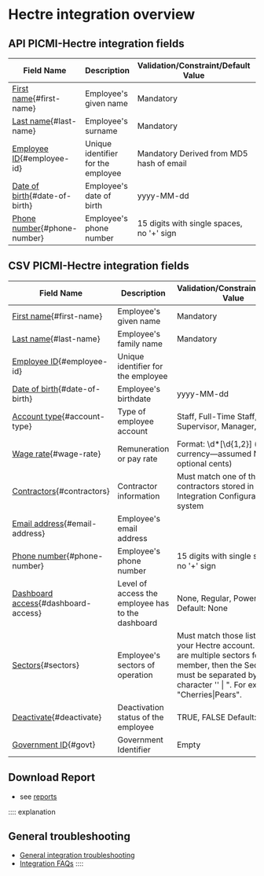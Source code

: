 # Hectre integration overview

## API PICMI-Hectre integration fields

| **Field Name**                                  | **Description**                    | **Validation/Constraint/Default Value**   | **Source**           |
|-------------------------------------------------|------------------------------------|-------------------------------------------|----------------------|
| [First name](#first-name){#first-name}          | Employee's given name              | Mandatory                                 | Personal Information |
| [Last name](#last-name){#last-name}             | Employee's surname                 | Mandatory                                 | Personal Information |
| [Employee ID](#employee-id){#employee-id}       | Unique identifier for the employee | Mandatory Derived from MD5 hash of email  | Personal Information |
| [Date of birth](#date-of-birth){#date-of-birth} | Employee's date of birth           | yyyy-MM-dd                                | Job                  |
| [Phone number](#phone-number){#phone-number}    | Employee's phone number            | 15 digits with single spaces, no '+' sign | Personal Information |

## CSV PICMI-Hectre integration fields

| **Field Name**                                           | **Description**                                   | **Validation/Constraint/Default Value**                                                                                                                                                                | **Source**                |
|----------------------------------------------------------|---------------------------------------------------|--------------------------------------------------------------------------------------------------------------------------------------------------------------------------------------------------------|---------------------------|
| [First name](#first-name){#first-name}                   | Employee's given name                             | Mandatory                                                                                                                                                                                              | Personal Information      |
| [Last name](#last-name){#last-name}                      | Employee's family name                            | Mandatory                                                                                                                                                                                              | Personal Information      |
| [Employee ID](#employee-id){#employee-id}                | Unique identifier for the employee                |                                                                                                                                                                                                        | Integration Configuration |
| [Date of birth](#date-of-birth){#date-of-birth}          | Employee's birthdate                              | yyyy-MM-dd                                                                                                                                                                                             | Job                       |
| [Account type](#account-type){#account-type}             | Type of employee account                          | Staff, Full-Time Staff, Supervisor, Manager, Owner                                                                                                                                                     | Integration Configuration |
| [Wage rate](#wage-rate){#wage-rate}                      | Remuneration or pay rate                          | Format: \d*[\\d{1,2}] (no currency—assumed NZD, optional cents)                                                                                                                                        | Job                       |
| [Contractors](#contractors){#contractors}                | Contractor information                            | Must match one of the contractors stored in the Integration Configuration system                                                                                                                       | Integration Configuration |
| [Email address](#email-address){#email-address}          | Employee's email address                          |                                                                                                                                                                                                        | Personal Information      |
| [Phone number](#phone-number){#phone-number}             | Employee's phone number                           | 15 digits with single spaces, no '+' sign                                                                                                                                                              | Personal Information      |
| [Dashboard access](#dashboard-access){#dashboard-access} | Level of access the employee has to the dashboard | None, Regular, Power, Full Default: None                                                                                                                                                               | Integration Configuration |
| [Sectors](#sectors){#sectors}                            | Employee's sectors of operation                   | Must match those listed in your Hectre account. If there are multiple sectors for a staff member, then the Sectors must be separated by the character '' &#124; ". For example, "Cherries&#124;Pears". | Integration Configuration |
| [Deactivate](#deactivate){#deactivate}                   | Deactivation status of the employee               | TRUE, FALSE Default: FALSE                                                                                                                                                                             | Integration Configuration |
| [Government ID](#govt){#govt}                            | Government Identifier                             | Empty                                                                                                                                                                                                  | Integration Configuration |

## Download Report

* see [reports](download-reports.md)

:::: explanation

## General troubleshooting

- [General integration troubleshooting](integrations#troubleshooting)
- [Integration FAQs](../faqs#integrations)
  ::::
